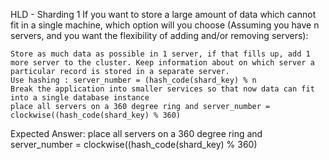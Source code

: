 
HLD - Sharding 1
If you want to store a large amount of data which cannot fit in a single machine, which option will you choose (Assuming you have n servers, and you want the flexibility of adding and/or removing servers):




    Store as much data as possible in 1 server, if that fills up, add 1 more server to the cluster. Keep information about on which server a particular record is stored in a separate server.
    Use hashing : server_number = (hash_code(shard_key) % n
    Break the application into smaller services so that now data can fit into a single database instance
    place all servers on a 360 degree ring and server_number = clockwise((hash_code(shard_key) % 360)

Expected Answer: place all servers on a 360 degree ring and server_number = clockwise((hash_code(shard_key) % 360)
